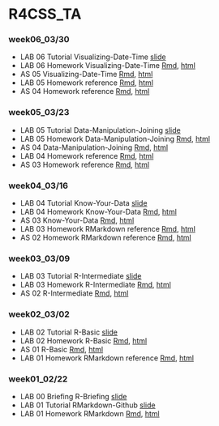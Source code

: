 # R4CSS_TA

### week06_03/30

* LAB 06 Tutorial Visualizing-Date-Time [slide](https://p4css.github.io/R4CSS_TA/Lab06_Tutorial_Visualizing-Date-Time.html)
* LAB 06 Homework Visualizing-Date-Time [Rmd](https://github.com/P4CSS/R4CSS_TA/blob/main/Lab06_Homework_Visualizing-Date-Time.Rmd), [html](https://p4css.github.io/R4CSS_TA/Lab06_Homework_Visualizing-Date-Time.html) 
* AS 05 Visualizing-Date-Time [Rmd](https://github.com/P4CSS/R4CSS_TA/blob/main/AS05_Visualizing-Date-Time.Rmd), [html](https://p4css.github.io/R4CSS_TA/AS05_Visualizing-Date-Time.html) 
* LAB 05 Homework reference [Rmd](https://github.com/P4CSS/R4CSS_TA/blob/main/Lab05_Homework_Data-Manipulation-Joining_ref.Rmd), [html](https://p4css.github.io/R4CSS_TA/Lab05_Homework_Data-Manipulation-Joining_ref.html)    
* AS 04 Homework reference [Rmd](https://github.com/P4CSS/R4CSS_TA/blob/main/AS04_Data-Manipulation-Joining_ref.Rmd), [html](https://p4css.github.io/R4CSS_TA/AS04_Data-Manipulation-Joining_ref.html)    

### week05_03/23

* LAB 05 Tutorial Data-Manipulation-Joining [slide](https://p4css.github.io/R4CSS_TA/Lab05_Tutorial_Data-Manipulation-Joining.html)
* LAB 05 Homework Data-Manipulation-Joining [Rmd](https://github.com/P4CSS/R4CSS_TA/blob/main/Lab05_Homework_Data-Manipulation-Joining.Rmd), [html](https://p4css.github.io/R4CSS_TA/Lab05_Homework_Data-Manipulation-Joining.html) 
* AS 04 Data-Manipulation-Joining [Rmd](https://github.com/P4CSS/R4CSS_TA/blob/main/AS04_Data-Manipulation-Joining.Rmd), [html](https://p4css.github.io/R4CSS_TA/AS04_Data-Manipulation-Joining.html) 
* LAB 04 Homework reference [Rmd](https://github.com/P4CSS/R4CSS_TA/blob/main/Lab04_Homework_Know-Your-Data_ref.Rmd), [html](https://p4css.github.io/R4CSS_TA/Lab04_Homework_Know-Your-Data_ref.html)    
* AS 03 Homework reference [Rmd](https://github.com/P4CSS/R4CSS_TA/blob/main/AS03_Know-Your-Data_ref.Rmd), [html](https://p4css.github.io/R4CSS_TA/AS03_Know-Your-Data_ref.html)       

### week04_03/16

* LAB 04 Tutorial Know-Your-Data [slide](https://p4css.github.io/R4CSS_TA/Lab04_Tutorial_Know-Your-Data.html)
* LAB 04 Homework Know-Your-Data [Rmd](https://github.com/P4CSS/R4CSS_TA/blob/main/Lab04_Homework_Know-Your-Data.Rmd), [html](https://p4css.github.io/R4CSS_TA/Lab04_Homework_Know-Your-Data.html) 
* AS 03 Know-Your-Data [Rmd](https://github.com/P4CSS/R4CSS_TA/blob/main/AS03_Know-Your-Data.Rmd), [html](https://p4css.github.io/R4CSS_TA/AS03_Know-Your-Data.html) 
* LAB 03 Homework RMarkdown reference [Rmd](https://github.com/P4CSS/R4CSS_TA/blob/main/Lab03_Homework_R-Intermediate_ref.Rmd), [html](https://p4css.github.io/R4CSS_TA/Lab03_Homework_R-Intermediate_ref.html)    
* AS 02 Homework RMarkdown reference [Rmd](https://github.com/P4CSS/R4CSS_TA/blob/main/AS02_R-Intermediate_ref.Rmd), [html](https://p4css.github.io/R4CSS_TA/AS02_R-Intermediate_ref.html)       

### week03_03/09

* LAB 03 Tutorial R-Intermediate [slide](https://p4css.github.io/R4CSS_TA/Lab03_Tutorial_R-Intermediate.html)
* LAB 03 Homework R-Intermediate [Rmd](https://github.com/P4CSS/R4CSS_TA/blob/main/Lab03_Homework_R-Intermediate.Rmd), [html](https://p4css.github.io/R4CSS_TA/Lab03_Homework_R-Intermediate.html)        
* AS 02 R-Intermediate [Rmd](https://github.com/P4CSS/R4CSS_TA/blob/main/AS02_R-Intermediate.Rmd), [html](https://p4css.github.io/R4CSS_TA/AS02_R-Intermediate.html) 

### week02_03/02

* LAB 02 Tutorial R-Basic [slide](https://p4css.github.io/R4CSS_TA/Lab02_Tutorial_R-Basic.html)   
* LAB 02 Homework R-Basic [Rmd](https://github.com/P4CSS/R4CSS_TA/blob/main/Lab02_Homework_R-Basic.Rmd), [html](https://p4css.github.io/R4CSS_TA/Lab02_Homework_R-Basic.html)        
* AS 01 R-Basic [Rmd](https://github.com/P4CSS/R4CSS_TA/blob/main/AS01_R-Basic.Rmd), [html](https://p4css.github.io/R4CSS_TA/AS01_R-Basic.html)        
* LAB 01 Homework RMarkdown reference [Rmd](https://github.com/P4CSS/R4CSS_TA/blob/main/Lab01_Homework_RMarkdown_ref.Rmd), [html](https://p4css.github.io/R4CSS_TA/Lab01_Homework_RMarkdown_ref.html)        

### week01_02/22

* LAB 00 Briefing R-Briefing [slide](https://p4css.github.io/R4CSS_TA/Lab00_Tutorial_R-Briefing.html) 
* LAB 01 Tutorial RMarkdown-Github [slide](https://p4css.github.io/R4CSS_TA/Lab01_Tutorial_RMarkdown-Github.html)   
* LAB 01 Homework RMarkdown [Rmd](https://github.com/P4CSS/R4CSS_TA/blob/main/Lab01_Homework_RMarkdown.Rmd), [html](https://p4css.github.io/R4CSS_TA/Lab01_Homework_RMarkdown.html)        
